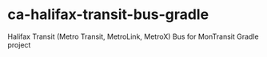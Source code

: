 # ca-halifax-transit-bus-gradle
Halifax Transit (Metro Transit, MetroLink, MetroX) Bus for MonTransit Gradle project
